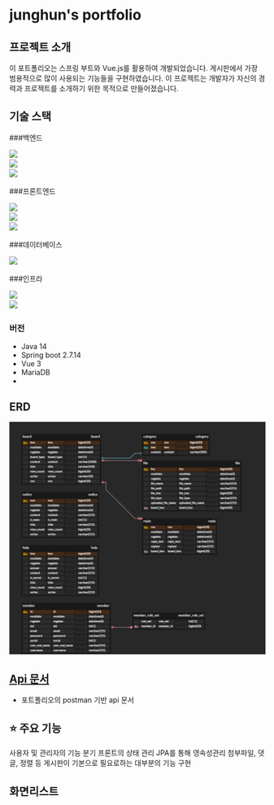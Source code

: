 #  junghun's portfolio

## 프로젝트 소개
이 포트폴리오는 스프링 부트와 Vue.js를 활용하여 개발되었습니다. 
게시판에서 가장 범용적으로 많이 사용되는 기능들을 구현하였습니다.
이 프로젝트는 개발자가 자신의 경력과 프로젝트를 소개하기 위한 목적으로 만들어졌습니다.

## 기술 스택
###백엔드

  <img src="https://img.shields.io/badge/Spring Boot-6DB33F?style=flat-square&logo=Spring Boot&logoColor=white"></br>
<img src="https://img.shields.io/badge/JPA-59666C?style=flat-square&logo=Hibernate&logoColor=white"></br>
<img src="https://img.shields.io/badge/Spring_Security-6DB33F?style=flat-square&logo=Spring-Security&logoColor=white"></br>

###프론트엔드

<img src="https://img.shields.io/badge/Vue.js-35495E?style=flat-square&logo=vue.js&logoColor=4FC08D"></br>
<img src="https://img.shields.io/badge/Pinia-35495E?style=flat-square&logo=vuedotjs&logoColor=4FC08D"></br>
<img src="https://img.shields.io/badge/Bootstrap--Vue-563D7C?style=flat-square&logo=bootstrap-vue&logoColor=white"></br>

###데이터베이스 

<img src="https://img.shields.io/badge/MariaDB-003545?style=flat-square&logo=mariadb&logoColor=white"></br>


###인프라 

<img src="https://img.shields.io/badge/Amazon AWS EC2-232F3E?style=flat-square&logo=amazon-aws&logoColor=white"></br>
<img src="https://img.shields.io/badge/Docker-2496ED?style=flat-square&logo=docker&logoColor=white"></br>



### 버전
- Java 14
- Spring boot 2.7.14
- Vue 3
- MariaDB
- 

## ERD
![](readmeimage/포트폴리오.png)


## <a href="https://documenter.getpostman.com/view/22369547/2sA3BoZWgk"> Api 문서</a>
- 포트폴리오의 postman 기반 api 문서

## ⭐ 주요 기능
사용자 및 관리자의 기능 분기
프론트의 상태 관리
JPA를 통해 영속성관리
첨부파일, 댓글, 정렬 등 게시판이 기본으로 필요로하는 대부분의 기능 구현


## 화면리스트
